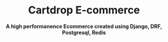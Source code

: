 <div align="center">
  <h1>Cartdrop E-commerce</h1>
</div>

<div align="center">
  <strong>A high performanence Ecommerce created using Django, DRF, Postgresql, Redis</strong>
</div>
